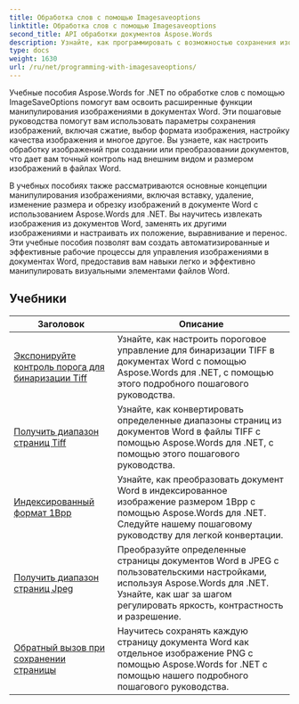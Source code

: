 ```yaml
---
title: Обработка слов с помощью Imagesaveoptions
linktitle: Обработка слов с помощью Imagesaveoptions
second_title: API обработки документов Aspose.Words
description: Узнайте, как программировать с возможностью сохранения изображений в Aspose.Words для .NET. Пошаговые руководства с примером кода для сохранения изображений в документах Word и управления ими.
type: docs
weight: 1630
url: /ru/net/programming-with-imagesaveoptions/
---
```

Учебные пособия Aspose.Words for .NET по обработке слов с помощью ImageSaveOptions помогут вам освоить расширенные функции манипулирования изображениями в документах Word. Эти пошаговые руководства помогут вам использовать параметры сохранения изображений, включая сжатие, выбор формата изображения, настройку качества изображения и многое другое. Вы узнаете, как настроить обработку изображений при создании или преобразовании документов, что дает вам точный контроль над внешним видом и размером изображений в файлах Word.

В учебных пособиях также рассматриваются основные концепции манипулирования изображениями, включая вставку, удаление, изменение размера и обрезку изображений в документе Word с использованием Aspose.Words для .NET. Вы научитесь извлекать изображения из документов Word, заменять их другими изображениями и настраивать их положение, выравнивание и перенос. Эти учебные пособия позволят вам создать автоматизированные и эффективные рабочие процессы для управления изображениями в документах Word, предоставив вам навыки легко и эффективно манипулировать визуальными элементами файлов Word.

 ## Учебники
| Заголовок | Описание |
| --- | --- |
| [Экспонируйте контроль порога для бинаризации Tiff](./expose-threshold-control-for-tiff-binarization/) | Узнайте, как настроить пороговое управление для бинаризации TIFF в документах Word с помощью Aspose.Words для .NET, с помощью этого подробного пошагового руководства. |
| [Получить диапазон страниц Tiff](./get-tiff-page-range/) | Узнайте, как конвертировать определенные диапазоны страниц из документов Word в файлы TIFF с помощью Aspose.Words для .NET, с помощью этого пошагового руководства. |
| [Индексированный формат 1Bpp](./format-1bpp-indexed/) | Узнайте, как преобразовать документ Word в индексированное изображение размером 1Bpp с помощью Aspose.Words для .NET. Следуйте нашему пошаговому руководству для легкой конвертации. |
| [Получить диапазон страниц Jpeg](./get-jpeg-page-range/) | Преобразуйте определенные страницы документов Word в JPEG с пользовательскими настройками, используя Aspose.Words для .NET. Узнайте, как шаг за шагом регулировать яркость, контрастность и разрешение. |
| [Обратный вызов при сохранении страницы](./page-saving-callback/) | Научитесь сохранять каждую страницу документа Word как отдельное изображение PNG с помощью Aspose.Words for .NET с помощью нашего подробного пошагового руководства. |
